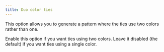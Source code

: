 ```yaml
---
title: Duo color ties
---
```


This option allows you to generate a pattern where the ties use two colors rather than one.

Enable this option if you want ties using two colors. Leave it disabled (the default) if you want ties using a single color.

